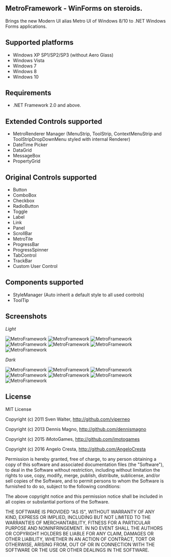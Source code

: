 MetroFramework - WinForms on steroids.
--------------------------------------

Brings the new Modern UI alias Metro UI of Windows 8/10 to .NET Windows Forms applications. 

Supported platforms
-------------------
* Windows XP SP1/SP2/SP3 (without Aero Glass)
* Windows Vista
* Windows 7
* Windows 8
* Windows 10

Requirements
------------
* .NET Framework 2.0 and above.

Extended Controls supported
---------------------------
* MetroRenderer Manager (MenuStrip, ToolStrip, ContextMenuStrip and ToolStripDropDownMenu styled with internal Renderer)
* DateTime Picker
* DataGrid
* MessageBox
* PropertyGrid

Original Controls supported
---------------------------
* Button
* ComboBox
* Checkbox
* RadioButton
* Toggle
* Label
* Link
* Panel
* ScrollBar
* MetroTile
* ProgressBar
* ProgressSpinner
* TabControl
* TrackBar
* Custom User Control

Components supported
------------------
* StyleManager (Auto inherit a default style to all used controls)
* ToolTip

Screenshots
----------

*Light*

![MetroFramework](http://i.imgur.com/LcsRQt6.png)
![MetroFramework](http://i.imgur.com/Jl0AeOK.png)
![MetroFramework](http://i.imgur.com/zek9B0a.png)
![MetroFramework](http://i.imgur.com/eZE0vdq.png)
![MetroFramework](http://i.imgur.com/68FbgXQ.png)
![MetroFramework](http://i.imgur.com/ydrfoXH.png)
![MetroFramework](http://i.imgur.com/R6nphRZ.png)

*Dark*

![MetroFramework](http://i.imgur.com/xCPKax2.png)
![MetroFramework](http://i.imgur.com/kzouwKf.png)
![MetroFramework](http://i.imgur.com/oUIfIOg.png)
![MetroFramework](http://i.imgur.com/AbXaDFG.png)
![MetroFramework](http://i.imgur.com/u4eJ7AN.png)
![MetroFramework](http://i.imgur.com/FYGULlb.png)
![MetroFramework](http://i.imgur.com/SQHS3Zk.png)

License
-------

MIT License

Copyright (c) 2011 Sven Walter, http://github.com/viperneo

Copyright (c) 2013 Dennis Magno, http://github.com/dennismagno
 
Copyright (c) 2015 iMotoGames, http://github.com/imotogames

Copyright (c) 2016 Angelo Cresta, http://github.com/AngeloCresta

Permission is hereby granted, free of charge, to any person obtaining a copy
of this software and associated documentation files (the "Software"), to deal
in the Software without restriction, including without limitation the rights
to use, copy, modify, merge, publish, distribute, sublicense, and/or sell
copies of the Software, and to permit persons to whom the Software is
furnished to do so, subject to the following conditions:

The above copyright notice and this permission notice shall be included in all
copies or substantial portions of the Software.

THE SOFTWARE IS PROVIDED "AS IS", WITHOUT WARRANTY OF ANY KIND, EXPRESS OR
IMPLIED, INCLUDING BUT NOT LIMITED TO THE WARRANTIES OF MERCHANTABILITY,
FITNESS FOR A PARTICULAR PURPOSE AND NONINFRINGEMENT. IN NO EVENT SHALL THE
AUTHORS OR COPYRIGHT HOLDERS BE LIABLE FOR ANY CLAIM, DAMAGES OR OTHER
LIABILITY, WHETHER IN AN ACTION OF CONTRACT, TORT OR OTHERWISE, ARISING FROM,
OUT OF OR IN CONNECTION WITH THE SOFTWARE OR THE USE OR OTHER DEALINGS IN THE
SOFTWARE.
